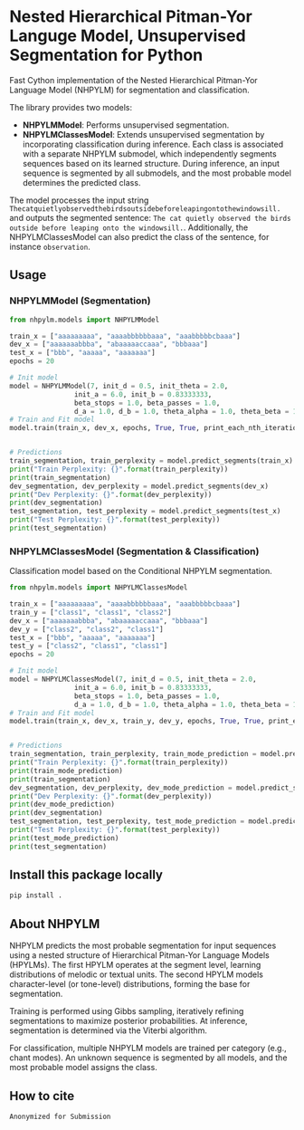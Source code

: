 # Nested Hierarchical Pitman-Yor Languge Model, Unsupervised Segmentation for Python

Fast Cython implementation of the Nested Hierarchical Pitman-Yor Language Model (NHPYLM) for segmentation and classification.

The library provides two models:
 - **NHPYLMModel**: Performs unsupervised segmentation.
 - **NHPYLMClassesModel**: Extends unsupervised segmentation by incorporating classification during inference. Each class is associated with a separate NHPYLM submodel, which independently segments sequences based on its learned structure. During inference, an input sequence is segmented by all submodels, and the most probable model determines the predicted class.
 

The model processes the input string `Thecatquietlyobservedthebirdsoutsidebeforeleapingontothewindowsill.` and outputs the segmented sentence: `The cat quietly observed the birds outside before leaping onto the windowsill.`.
Additionally, the NHPYLMClassesModel can also predict the class of the sentence, for instance `observation`.


## Usage

### NHPYLMModel (Segmentation)

```python
from nhpylm.models import NHPYLMModel

train_x = ["aaaaaaaaa", "aaaabbbbbbaaa", "aaabbbbbcbaaa"]
dev_x = ["aaaaaaabbba", "abaaaaaccaaa", "bbbaaa"]
test_x = ["bbb", "aaaaa", "aaaaaaa"]
epochs = 20

# Init model
model = NHPYLMModel(7, init_d = 0.5, init_theta = 2.0,
                init_a = 6.0, init_b = 0.83333333,
                beta_stops = 1.0, beta_passes = 1.0,
                d_a = 1.0, d_b = 1.0, theta_alpha = 1.0, theta_beta = 1.0)
# Train and Fit model
model.train(train_x, dev_x, epochs, True, True, print_each_nth_iteration=10)


# Predictions
train_segmentation, train_perplexity = model.predict_segments(train_x)
print("Train Perplexity: {}".format(train_perplexity))
print(train_segmentation)
dev_segmentation, dev_perplexity = model.predict_segments(dev_x)
print("Dev Perplexity: {}".format(dev_perplexity))
print(dev_segmentation)
test_segmentation, test_perplexity = model.predict_segments(test_x)
print("Test Perplexity: {}".format(test_perplexity))
print(test_segmentation)
```

### NHPYLMClassesModel (Segmentation & Classification)
Classification model based on the Conditional NHPYLM segmentation.


```python
from nhpylm.models import NHPYLMClassesModel

train_x = ["aaaaaaaaa", "aaaabbbbbbaaa", "aaabbbbbcbaaa"]
train_y = ["class1", "class1", "class2"] 
dev_x = ["aaaaaaabbba", "abaaaaaccaaa", "bbbaaa"]
dev_y = ["class2", "class2", "class1"]
test_x = ["bbb", "aaaaa", "aaaaaaa"]
test_y = ["class2", "class1", "class1"]
epochs = 20

# Init model
model = NHPYLMClassesModel(7, init_d = 0.5, init_theta = 2.0,
                init_a = 6.0, init_b = 0.83333333,
                beta_stops = 1.0, beta_passes = 1.0,
                d_a = 1.0, d_b = 1.0, theta_alpha = 1.0, theta_beta = 1.0)
# Train and Fit model
model.train(train_x, dev_x, train_y, dev_y, epochs, True, True, print_each_nth_iteration=10)


# Predictions
train_segmentation, train_perplexity, train_mode_prediction = model.predict_segments_classes(train_x)
print("Train Perplexity: {}".format(train_perplexity))
print(train_mode_prediction)
print(train_segmentation)
dev_segmentation, dev_perplexity, dev_mode_prediction = model.predict_segments_classes(dev_x)
print("Dev Perplexity: {}".format(dev_perplexity))
print(dev_mode_prediction)
print(dev_segmentation)
test_segmentation, test_perplexity, test_mode_prediction = model.predict_segments_classes(test_x)
print("Test Perplexity: {}".format(test_perplexity))
print(test_mode_prediction)
print(test_segmentation)
```

## Install this package locally

```sh
pip install .
```


## About NHPYLM

NHPYLM predicts the most probable segmentation for input sequences using a nested structure of Hierarchical Pitman-Yor Language Models (HPYLMs). The first HPYLM operates at the segment level, learning distributions of melodic or textual units. The second HPYLM models character-level (or tone-level) distributions, forming the base for segmentation.

Training is performed using Gibbs sampling, iteratively refining segmentations to maximize posterior probabilities. At inference, segmentation is determined via the Viterbi algorithm.

For classification, multiple NHPYLM models are trained per category (e.g., chant modes). An unknown sequence is segmented by all models, and the most probable model assigns the class.

## How to cite

```
Anonymized for Submission
```